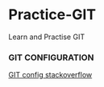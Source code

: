 # Practice-GIT

Learn and Practise GIT

### GIT CONFIGURATION

[GIT config stackoverflow](https://stackoverflow.com/a/46986031/17049290)